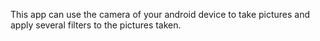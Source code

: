 This app can use the camera of your android device to take pictures and apply several filters to the pictures taken.
